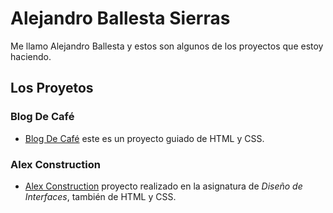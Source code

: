 # Alejandro Ballesta Sierras

Me llamo Alejandro Ballesta y estos son algunos de los proyectos que estoy haciendo.

## Los Proyetos

### Blog De Café

* [Blog De Café](https://alejandro-sierra.github.io/blogDeCafe/) este es un proyecto guiado de HTML y CSS.

### Alex Construction
* [Alex Construction](https://alejandro-sierra.github.io/proyectoIndividualDiw/) proyecto realizado en la asignatura de *Diseño de Interfaces*, también de HTML y CSS.
